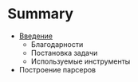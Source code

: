 # Summary

* [Введение](vvedenie.md)
   * Благодарности
   * Постановка задачи
   * Используемые инструменты
* Построение парсеров

